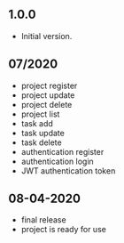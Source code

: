 ## 1.0.0

- Initial version.

## 07/2020

- project register
- project update
- project delete
- project list
- task add
- task update
- task delete
- authentication register
- authentication login
- JWT authentication token

## 08-04-2020

- final release
- project is ready for use

